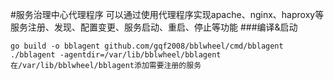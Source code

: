 #服务治理中心代理程序
可以通过使用代理程序实现apache、nginx、haproxy等服务注册、发现、配置变更、服务启动、重启、停止等功能
###编译&启动
	
	go build -o bblagent github.com/gqf2008/bblwheel/cmd/bblagent
	./bblagent -agentdir=/var/lib/bblwheel/bblagent
	在/var/lib/bblwheel/bblagent添加需要注册的服务
